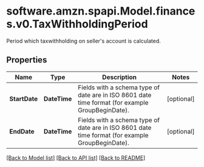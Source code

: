 # software.amzn.spapi.Model.finances.v0.TaxWithholdingPeriod
Period which taxwithholding on seller's account is calculated.

## Properties

Name | Type | Description | Notes
------------ | ------------- | ------------- | -------------
**StartDate** | **DateTime** | Fields with a schema type of date are in ISO 8601 date time format (for example GroupBeginDate). | [optional] 
**EndDate** | **DateTime** | Fields with a schema type of date are in ISO 8601 date time format (for example GroupBeginDate). | [optional] 

[[Back to Model list]](../README.md#documentation-for-models) [[Back to API list]](../README.md#documentation-for-api-endpoints) [[Back to README]](../README.md)

